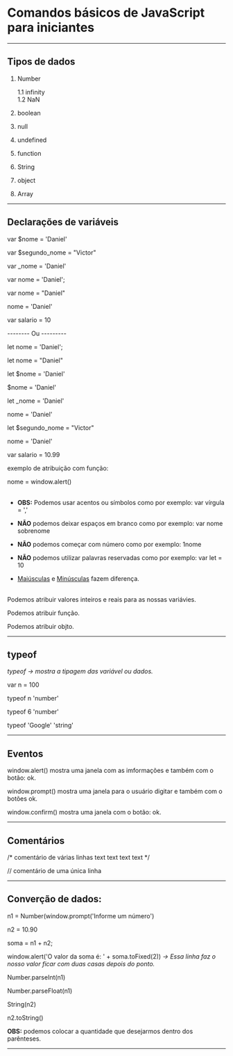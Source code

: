 

# Comandos básicos de JavaScript para iniciantes
------------------------------------------------------------------------------------------------------------------------------------------------------------------------------------------
## Tipos de dados 


 1. Number      
  
    1.1 infinity   
    1.2 NaN         

 2. boolean     

 3. null        

 4. undefined   

 5. function   
  
 6. String     

 7.  object      

 8.  Array     

------------------------------------------------------------------------------------------------------------------------------------------------------------------------------------------

## Declarações de variáveis
                                      

  var $nome = 'Daniel'
 
  var $segundo_nome = "Victor"
 
  var _nome = 'Daniel'
 
  var nome = 'Daniel';  
 
  var nome = "Daniel"
 
  nome = 'Daniel'                  
 
  var salario = 10
   
 -------- Ou ---------
 
  let nome = 'Daniel'; 
 
  let nome = "Daniel"
 
  let $nome = 'Daniel'
 
  $nome = 'Daniel'
 
  let _nome = 'Daniel'
 
  nome = 'Daniel'
  
  let $segundo_nome = "Victor"
  
  nome = 'Daniel'
  
  var salario = 10.99 

  exemplo de atribuição com função:
 
  nome = window.alert()  
  <br>
  * <Strong>OBS:</Strong> Podemos usar acentos ou símbolos como por exemplo: var vírgula = ',' 
  
  * <Strong>NÃO</Strong> podemos deixar espaços em branco como por exemplo: var nome sobrenome
   
  * <Strong>NÃO</Strong> podemos começar com número como por exemplo: 1nome 
   
  * <Strong>NÃO</Strong> podemos utilizar palavras reservadas como por exemplo: var let = 10
   
  * <ins>Maiúsculas</ins> e <ins>Minúsculas</ins> fazem diferença.
                                           
  <br>
   Podemos atribuir valores inteiros e reais para as nossas variávies.
  
   Podemos atribuir função.
   
   Podemos atribuir objto.

------------------------------------------------------------------------------------------------------------------------------------------------------------------------------------------

## typeof  

<em>typeof -> mostra a tipagem das variável ou dados.</em>
 
   var n = 100
 
   typeof n
   'number'

   typeof 6 
   'number'

   typeof 'Google'
   'string'
 

------------------------------------------------------------------------------------------------------------------------------------------------------------------------------------------

## Eventos 

  window.alert()    mostra uma janela com  as imformações  e também com o botão: ok.
  
  window.prompt()   mostra uma janela para o usuário digitar e também com o botões ok.
  
  window.confirm()  mostra uma janela com o botão: ok.

------------------------------------------------------------------------------------------------------------------------------------------------------------------------------------------

## Comentários 
 
  /* comentário de várias linhas
    text
    text
    text
    text
  */ 

  // comentário de uma única linha

------------------------------------------------------------------------------------------------------------------------------------------------------------------------------------------

## Converção de dados:

  n1 = Number(window.prompt('Informe um número')
 
  n2 = 10.90
 
  soma = n1 + n2;
  
  window.alert('O valor da soma é: ' + soma.toFixed(2)) <em> ->  Essa linha faz o nosso valor ficar com duas casas depois do ponto.</em>  
  
  Number.parseInt(n1)
  
  Number.parseFloat(n1)
  
  String(n2)
  
  n2.toString()
  
  
  <strong>OBS:</strong> podemos colocar a quantidade que desejarmos dentro dos parênteses.

------------------------------------------------------------------------------------------------------------------------------------------------------------------------------------------


